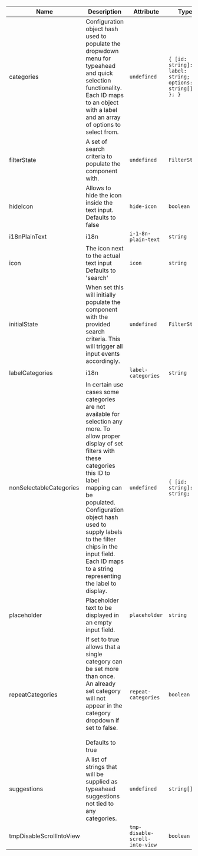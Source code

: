 | Name       | Description                   | Attribute        | Type                                      | Default             |
|------------|-------------------------------|------------------|-------------------------------------------|---------------------|
|categories| Configuration object hash used to populate the dropwdown menu for typeahead and quick selection functionality. Each ID maps to an object with a label and an array of options to select from. | `undefined` | `{ [id: string]: { label: string; options: string[]; }; }` | `undefined` |
|filterState| A set of search criteria to populate the component with. | `undefined` | `FilterState` | `undefined` |
|hideIcon| Allows to hide the icon inside the text input. Defaults to false | `hide-icon` | `boolean` | `undefined` |
|i18nPlainText| i18n | `i-1-8n-plain-text` | `string` | `'Filter by text'` |
|icon| The icon next to the actual text input Defaults to 'search' | `icon` | `string` | `'search'` |
|initialState| When set this will initially populate the component with the provided search criteria. This will trigger all input events accordingly. | `undefined` | `FilterState` | `undefined` |
|labelCategories| i18n | `label-categories` | `string` | `'Categories'` |
|nonSelectableCategories| In certain use cases some categories are not available for selection any more. To allow proper display of set filters with these categories this ID to label mapping can be populated. Configuration object hash used to supply labels to the filter chips in the input field. Each ID maps to a string representing the label to display. | `undefined` | `{ [id: string]: string; }` | `{}` |
|placeholder| Placeholder text to be displayed in an empty input field. | `placeholder` | `string` | `undefined` |
|repeatCategories| If set to true allows that a single category can be set more than once. An already set category will not appear in the category dropdown if set to false.<br /><br />Defaults to true | `repeat-categories` | `boolean` | `true` |
|suggestions| A list of strings that will be supplied as typeahead suggestions not tied to any categories. | `undefined` | `string[]` | `undefined` |
|tmpDisableScrollIntoView|  | `tmp-disable-scroll-into-view` | `boolean` | `true` |
